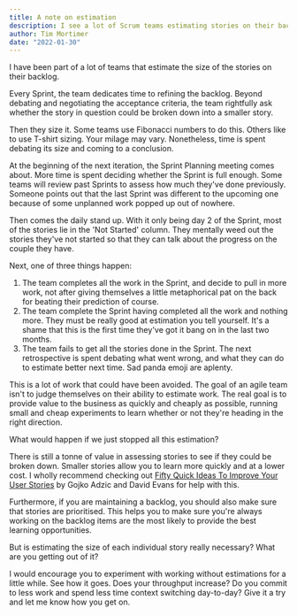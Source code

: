 ```yaml
---
title: A note on estimation
description: I see a lot of Scrum teams estimating stories on their backlog. Should they be?
author: Tim Mortimer
date: "2022-01-30"
---
```


I have been part of a lot of teams that estimate the size of the stories on their backlog.

Every Sprint, the team dedicates time to refining the backlog. Beyond debating and negotiating the acceptance criteria, the team rightfully ask whether the story in question could be broken down into a smaller story.

Then they size it. Some teams use Fibonacci numbers to do this. Others like to use T-shirt sizing. Your milage may vary. Nonetheless, time is spent debating its size and coming to a conclusion.

At the beginning of the next iteration, the Sprint Planning meeting comes about. More time is spent deciding whether the Sprint is full enough. Some teams will review past Sprints to assess how much they've done previously. Someone points out that the last Sprint was different to the upcoming one because of some unplanned work popped up out of nowhere.

Then comes the daily stand up. With it only being day 2 of the Sprint, most of the stories lie in the 'Not Started' column. They mentally weed out the stories they've not started so that they can talk about the progress on the couple they have.

Next, one of three things happen:
1. The team completes all the work in the Sprint, and decide to pull in more work, not after giving themselves a little metaphorical pat on the back for beating their prediction of course.
2. The team complete the Sprint having completed all the work and nothing more. They must be really good at estimation you tell yourself. It's a shame that this is the first time they've got it bang on in the last two months.
3. The team fails to get all the stories done in the Sprint. The next retrospective is spent debating what went wrong, and what they can do to estimate better next time. Sad panda emoji are aplenty.

This is a lot of work that could have been avoided. The goal of an agile team isn't to judge themselves on their ability to estimate work. The real goal is to provide value to the business as quickly and cheaply as possible, running small and cheap experiments to learn whether or not they're heading in the right direction.

What would happen if we just stopped all this estimation?

There is still a tonne of value in assessing stories to see if they could be broken down. Smaller stories allow you to learn more quickly and at a lower cost. I wholly recommend checking out [Fifty Quick Ideas To Improve Your User Stories](https://fiftyquickideas.com/fifty-quick-ideas-to-improve-your-user-stories/) by Gojko Adzic and David Evans for help with this.

Furthermore, if you are maintaining a backlog, you should also make sure that stories are prioritised. This helps you to make sure you're always working on the backlog items are the most likely to provide the best learning opportunities.

But is estimating the size of each individual story really necessary? What are you getting out of it?

I would encourage you to experiment with working without estimations for a little while. See how it goes. Does your throughput increase? Do you commit to less work and spend less time context switching day-to-day? Give it a try and let me know how you get on. 
